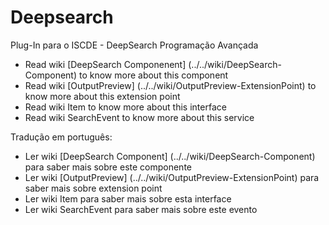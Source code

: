 # Deepsearch

Plug-In para o ISCDE - DeepSearch Programação Avançada

- Read wiki [DeepSearch Componenent] (../../wiki/DeepSearch-Component) to know more about this component
- Read wiki [OutputPreview] (../../wiki/OutputPreview-ExtensionPoint) to know more about this extension point
- Read wiki Item to know more about this interface
- Read wiki SearchEvent to know more about this service


Tradução em português:
- Ler wiki [DeepSearch Component] (../../wiki/DeepSearch-Component) para saber mais sobre este componente
- Ler wiki [OutputPreview] (../../wiki/OutputPreview-ExtensionPoint) para saber mais sobre extension point
- Ler wiki Item para saber mais sobre esta interface
- Ler wiki SearchEvent para saber mais sobre este evento

